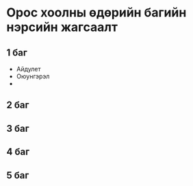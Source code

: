 # Орос хоолны өдөрийн багийн нэрсийн жагсаалт

## 1 баг
- Айдулет
- Оюунгэрэл
- 

## 2 баг

## 3 баг

## 4 баг

## 5 баг
